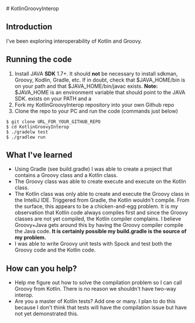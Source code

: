 # KotlinGroovyInterop

## Introduction

I've been exploring interoperability of Kotlin and Groovy.

## Running the code

1. Install JAVA **SDK** 1.7+. It should **not** be necessary to install
   sdkman, Groovy, Kodlin, Gradle, etc. If in doubt, check that
   $JAVA_HOME/bin is on your path and that $JAVA_HOME/bin/javac exists.
   **Note:** $JAVA_HOME is an environment variable that should point to the JAVA SDK.
   exists on your PATH and a
2. Fork my KotlinGroovyInterop repository into your own Github repo 
3. Clone the repo to your PC and run the code (commands just below)

```
$ git clone URL_FOR_YOUR_GITHUB_REPO
$ cd KotlinGroovyInterop
$ ./gradelw test
$ ./gradlew run
```

## What I've learned

* Using Gradle (see build.gradle) I was able to create a project that 
  contains a Groovy class and a Kotlin class.
* The Groovy class was able to create execute and execute on the Kotlin class.
* The Kotlin class was only able to create and execute the Groovy class in 
  the IntelliJ IDE. Triggered from Gradle, the Kotlin wouldn't compile. 
  From the surface, this appears to be a chicken-and-egg problem. It is
  my observation that Kotlin code always compiles first and since the Groovy
  classes are not yet compiled, the Kotlin compiler complains. I believe
  Groovy+Java gets around this by having the Groovy compiler compile
  the Java code. **It is certainly possible my build.gradle is the source of
  my problem.**
* I was able to write Groovy unit tests with Spock and test both
  the Groovy code and the Kotlin code.

## How can you help?

* Help me figure out how to solve the compilation problem so I can
  call Groovy from Kotlin. There is no reason we shouldn't have
  two-way interop.
* Are you a master of Kotlin tests? Add one or many. I plan to do this because
  I don't think that tests will have the compilation issue but have not
  yet demonstrated this.
